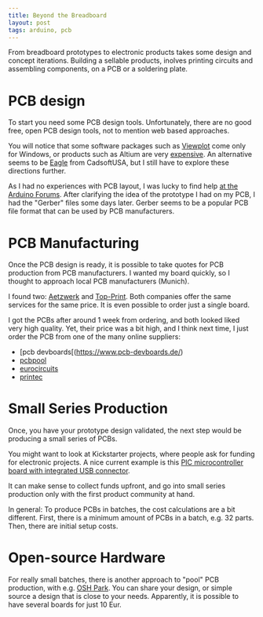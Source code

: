 ```yaml
---
title: Beyond the Breadboard
layout: post
tags: arduino, pcb
---
```

From breadboard prototypes to electronic products takes some design and concept iterations. Building a sellable products, inolves printing circuits and assembling components, on a PCB or a soldering plate.

# PCB design

To start you need some PCB design tools. Unfortunately, there are no good free, open PCB design tools, not to mention web based approaches.

You will notice that some software packages such as [Viewplot](http://viewplot.com/) come only for Windows, or products such as Altium are very [expensive](http://www.altium.com/en/altium/press-center/press-releases/altium-delivers-new-altium-designer-14). An alternative seems to be [Eagle](http://www.cadsoftusa.com/download-eagle/) from CadsoftUSA, but I still have to explore these directions further.

As I had no experiences with PCB layout, I was lucky to find help [at the Arduino Forums](http://forum.arduino.cc/index.php?topic=255066.msg1804814#msg1804814). After clarifying the idea of the prototype I had on my PCB, I had the "Gerber" files some days later. Gerber seems to be a popular PCB file format that can be used by PCB manufacturers. 

# PCB Manufacturing

Once the PCB design is ready, it is possible to take quotes for PCB production from PCB manufacturers. I wanted my board quickly, so I thought to approach local PCB manufacturers (Munich).

I found two: [Aetzwerk](http://www.aetzwerk.de/) and [Top-Print](http://www.top-print-pcb.de/). Both companies offer the same services for the same price. It is even possible to order just a single board.

I got the PCBs after around 1 week from ordering, and both looked liked very high quality. Yet, their price was a bit high, and I think next time, I just order the PCB from one of the many online suppliers:

* [pcb devboards[(https://www.pcb-devboards.de/)
* [pcbpool](http://www.pcb-pool.com/ppde/index.html)
* [eurocircuits](http://www.eurocircuits.com/)
* [printec](http://www.printec-pcb.com.tw/en_product.php)


# Small Series Production

Once, you have your prototype design validated, the next step would be producing a small series of PCBs.

You might want to look at Kickstarter projects, where people ask for funding for electronic projects. A nice current example is this [PIC microcontroller board with integrated USB connector](https://www.kickstarter.com/projects/715586821/the-must-have-development-tool-ping25xx).

It can make sense to collect funds upfront, and go into small series production only with the first product community at hand.

In general: To produce PCBs in batches, the cost calculations are a bit different. First, there is a minimum amount of PCBs in a batch, e.g. 32 parts. Then, there are initial setup costs.


# Open-source Hardware

For really small batches, there is another approach to "pool" PCB production, with e.g. [OSH Park](https://oshpark.com/shared_projects). You can share your design, or simple source a design that is close to your needs. Apparently, it is possible to have several boards for just 10 Eur.

